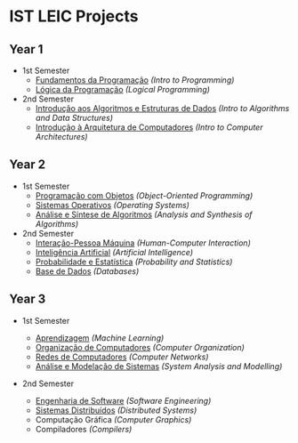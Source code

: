 # IST LEIC Projects

## Year 1
 * 1st Semester
   * [Fundamentos da Programação](https://github.com/rodrigoFfreire/FP_22_23) _(Intro to Programming)_
   * [Lógica da Programação](https://github.com/rodrigoFfreire/LP_22_23) _(Logical Programming)_
 * 2nd Semester
   * [Introdução aos Algoritmos e Estruturas de Dados](https://github.com/rodrigoFfreire/IAED_22_23) _(Intro to Algorithms and Data Structures)_
   * [Introdução à Arquitetura de Computadores](https://github.com/rodrigoFfreire/Projeto-IAC-22-23) _(Intro to Computer Architectures)_

## Year 2
 * 1st Semester
   * [Programação com Objetos](https://github.com/rodrigoFfreire/PO-23-24) _(Object-Oriented Programming)_
   * [Sistemas Operativos](https://github.com/rodrigoFfreire/SO-23-24) _(Operating Systems)_
   * [Análise e Síntese de Algoritmos](https://github.com/rodrigoFfreire/ASA-23-24) _(Analysis and Synthesis of Algorithms)_
 * 2nd Semester
   * [Interação-Pessoa Máquina](https://github.com/rodrigoFfreire/IPM-Bakeoffs) _(Human-Computer Interaction)_
   * [Inteligência Artificial](https://github.com/rodrigoFfreire/IArt-23-24) _(Artificial Intelligence)_
   * [Probabilidade e Estatística](https://github.com/rodrigoFfreire/PE-23-24) _(Probability and Statistics)_
   * [Base de Dados](https://github.com/rodrigoFfreire/BD-23-24) _(Databases)_
  
## Year 3
  * 1st Semester
    * [Aprendizagem](https://github.com/rodrigoFfreire/Apre-24-25) _(Machine Learning)_
    * [Organização de Computadores](https://github.com/rodrigoFfreire/OC-24-25) _(Computer Organization)_
    * [Redes de Computadores](https://github.com/rodrigoFfreire/RC-24-25) _(Computer Networks)_
    * [Análise e Modelação de Sistemas](https://github.com/rodrigoFfreire/AMS-24-25) _(System Analysis and Modelling)_
   
  * 2nd Semester
    * [Engenharia de Software](https://github.com/rodrigoFfreire/ES-24-25) _(Software Engineering)_
    * [Sistemas Distribuídos](https://github.com/rodrigoFfreire/SD-24-25) _(Distributed Systems)_
    * Computação Gráfica _(Computer Graphics)_
    * Compiladores _(Compilers)_
